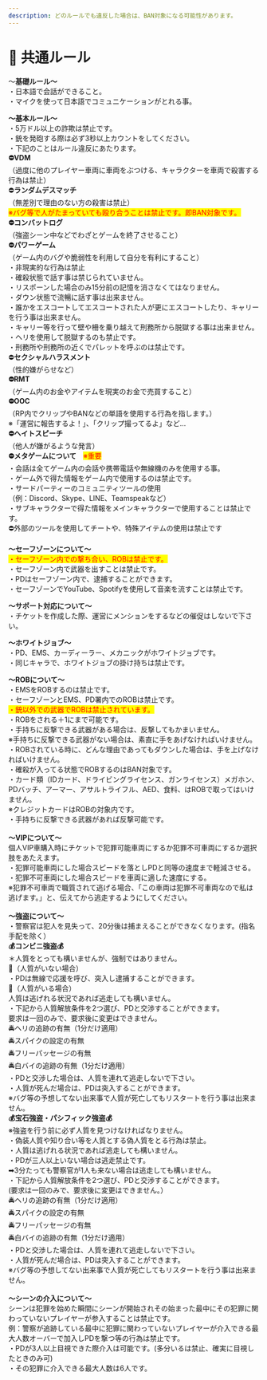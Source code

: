 ```yaml
---
description: どのルールでも違反した場合は、BAN対象になる可能性があります。
---
```


# 📕 共通ルール

～**基礎ルール～**\
・日本語で会話ができること。\
・マイクを使って日本語でコミュニケーションがとれる事。

**～基本ルール～**\
・5万ドル以上の詐欺は禁止です。\
・銃を発砲する際は必ず3秒以上カウントをしてください。\
・下記のことはルール違反にあたります。\
**⛔VDM**\
（過度に他のプレイヤー車両に車両をぶつける、キャラクターを車両で殺害する行為は禁止）\
⛔️**ランダムデスマッチ**\
（無差別で理由のない方の殺害は禁止）\
<mark style="color:red;">※バグ等で人がたまっていても殴り合うことは禁止です。即BAN対象です。</mark>\
**⛔️コンバットログ**\
（強盗シーン中などでわざとゲームを終了させること）\
**⛔️パワーゲーム**\
（ゲーム内のバグや脆弱性を利用して自分を有利にすること）\
・非現実的な行為は禁止\
・確殺状態で話す事は禁じられていません。\
・リスポーンした場合のみ15分前の記憶を消さなくてはなりません。\
・ダウン状態で流暢に話す事は出来ません。\
・誰かをエスコートしてエスコートされた人が更にエスコートしたり、キャリーを行う事は出来ません。\
・キャリー等を行って壁や柵を乗り越えて刑務所から脱獄する事は出来ません。\
・ヘリを使用して脱獄するのも禁止です。\
・刑務所や刑務所の近くでパレットを呼ぶのは禁止です。\
⛔️**セクシャルハラスメント**\
（性的嫌がらせなど）\
**⛔️RMT**\
（ゲーム内のお金やアイテムを現実のお金で売買すること）\
**⛔️OOC**\
（RP内でクリップやBANなどの単語を使用する行為を指します。）\
※「運営に報告するよ！」、「クリップ撮ってるよ」など…\
**⛔️ヘイトスピーチ**\
（他人が嫌がるような発言）\
**⛔️メタゲームについて**　<mark style="color:red;">※重要</mark>\
・会話は全てゲーム内の会話や携帯電話や無線機のみを使用する事。\
・ゲーム外で得た情報をゲーム内で使用するのは禁止です。\
・サードパーティーのコミュニティツールの使用\
（例：Discord、Skype、LINE、Teamspeakなど）\
・サブキャラクターで得た情報をメインキャラクターで使用することは禁止です。\
⛔️外部のツールを使用してチートや、特殊アイテムの使用は禁止です\
\
**～セーフゾーンについて～**\
<mark style="color:red;">・セーフゾーン内での撃ち合い、ROBは禁止です。</mark>\
・セーフゾーン内で武器を出すことは禁止です。\
・PDはセーフゾーン内で、逮捕することができます。\
・セーフゾーンでYouTube、Spotifyを使用して音楽を流すことは禁止です。

**～サポート対応について～**\
・チケットを作成した際、運営にメンションをするなどの催促はしないで下さい。

**～ホワイトジョブ～**\
・PD、EMS、カーディーラー、メカニックがホワイトジョブです。\
・同じキャラで、ホワイトジョブの掛け持ちは禁止です。

**～ROBについて～**\
・EMSをROBするのは禁止です。\
・セーフゾーンとEMS、PD署内でのROBは禁止です。\
<mark style="color:red;">・銃以外での武器でROBは禁止されています。</mark>\
・ROBをされる＋1にまで可能です。\
・手持ちに反撃できる武器がある場合は、反撃してもかまいません。\
※手持ちに反撃できる武器がない場合は、素直に手をあげなければいけません。\
・ROBされている時に、どんな理由であってもダウンした場合は、手を上げなければいけません。\
・確殺が入ってる状態でROBするのはBAN対象です。\
・カード類（IDカード、ドライビングライセンス、ガンライセンス）メガホン、PDバッチ、アーマー、アサルトライフル、AED、食料、はROBで取ってはいけません。\
※クレジットカードはROBの対象内です。\
・手持ちに反撃できる武器があれば反撃可能です。\
\
**～VIPについて～**\
個人VIP車購入時にチケットで犯罪可能車両にするか犯罪不可車両にするか選択肢をあたえます。\
・犯罪可能車両にした場合スピードを落としPDと同等の速度まで軽減させる。\
・犯罪不可車両にした場合スピードを車両に適した速度にする。\
※犯罪不可車両で職質されて逃げる場合、「この車両は犯罪不可車両なので私は逃げます。」と、伝えてから逃走するようにしてください。\
\
**～強盗について～**\
・警察官は犯人を見失って、20分後は捕まえることができなくなります。(指名手配を除く）\
**💰コンビニ強盗💰**\
＊人質をとっても構いませんが、強制ではありません。\
🚨（人質がいない場合）\
・PDは無線で応援を呼び、突入し逮捕することができます。\
🚨（人質がいる場合）\
人質は逃げれる状況であれば逃走しても構いません。\
・下記から人質解放条件を2つ選び、PDと交渉することができます。\
要求は一回のみで、要求後に変更はできません。\
🚔ヘリの追跡の有無（1分だけ適用）\
🚔スパイクの設定の有無\
🚔フリーパッセージの有無\
🚔白バイの追跡の有無（1分だけ適用）\
・PDと交渉した場合は、人質を連れて逃走しないで下さい。\
・人質が死んだ場合は、PDは突入することができます。\
※バグ等の予想してない出来事で人質が死亡してもリスタートを行う事は出来ません。\
**💰宝石強盗・パシフィック強盗💰**\
※強盗を行う前に必ず人質を見つけなければなりません。\
・偽装人質や知り合い等を人質とする偽人質をとる行為は禁止。\
・人質は逃げれる状況であれば逃走しても構いません。\
・PDが三人以上いない場合は逃走禁止です。\
➡3分たっても警察官が1人も来ない場合は逃走しても構いません。\
・下記から人質解放条件を2つ選び、PDと交渉することができます。\
(要求は一回のみで、要求後に変更はできません。）\
🚔ヘリの追跡の有無（1分だけ適用）\
🚔スパイクの設定の有無\
🚔フリーパッセージの有無\
🚔白バイの追跡の有無（1分だけ適用）\
・PDと交渉した場合は、人質を連れて逃走しないで下さい。\
・人質が死んだ場合は、PDは突入することができます。\
※バグ等の予想してない出来事で人質が死亡してもリスタートを行う事は出来ません。\
\
**～シーンの介入について～**\
シーンは犯罪を始めた瞬間にシーンが開始されその始まった最中にその犯罪に関わっていないプレイヤーが参入することは禁止です。\
例：警察が追跡している最中に犯罪に関わっていないプレイヤーが介入できる最大人数オーバーで加入しPDを撃つ等の行為は禁止です。\
・PDが3人以上目視できた際介入は可能です。(多分いるは禁止、確実に目視したときのみ可)\
・その犯罪に介入できる最大人数は6人です。
